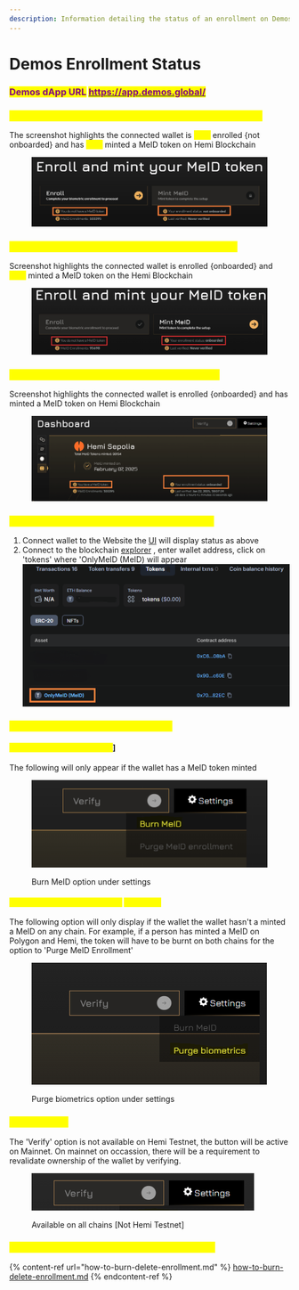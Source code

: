 ```yaml
---
description: Information detailing the status of an enrollment on Demos Website
---
```


# Demos Enrollment Status

### <mark style="color:purple;">Demos dApp URL</mark> [<mark style="color:purple;">https://app.demos.global/</mark>](https://app.demos.global/)

### <mark style="color:yellow;">STATUS | Not Enrolled \[Not Onboarded] | No MeID minted</mark>

The screenshot highlights the connected wallet is <mark style="color:yellow;">NOT</mark> enrolled {not onboarded} and has <mark style="color:yellow;">NOT</mark> minted a MeID token on Hemi Blockchain

<figure><img src="../../.gitbook/assets/image (6).png" alt=""><figcaption></figcaption></figure>

### <mark style="color:yellow;">STATUS | Enrolled \[Onboarded] | Not Minted a MeID</mark>

Screenshot highlights the connected wallet is enrolled {onboarded} and <mark style="color:yellow;">NOT</mark> minted a MeID token on the Hemi Blockchain

<figure><img src="../../.gitbook/assets/image (4).png" alt=""><figcaption></figcaption></figure>

### <mark style="color:yellow;">STATUS | Enrolled \[Onboarded] | Minted a MeID</mark>

Screenshot highlights the connected wallet is enrolled {onboarded} and has minted a MeID token on Hemi Blockchain

<figure><img src="../../.gitbook/assets/image (5).png" alt=""><figcaption></figcaption></figure>

### <mark style="color:yellow;">To check if the wallet has minted a MeID token</mark>

1. Connect wallet to the Website the [UI](https://app.demos.global/dashboard) will display status as above
2. Connect to the blockchain [explorer](https://testnet.explorer.hemi.xyz/) , enter wallet address, click on 'tokens' where 'OnlyMeID (MeID) will appear\
   ![](<../../.gitbook/assets/image (7).png>)



### <mark style="color:yellow;">Burn MeID / Delete Enrollment status</mark>

#### <mark style="color:yellow;">Burn MeID Option \[Settings</mark>]

The following will only appear if the wallet has a MeID token minted

<figure><img src="../../.gitbook/assets/image (8).png" alt=""><figcaption><p>Burn MeID option under settings</p></figcaption></figure>

#### <mark style="color:yellow;">Purge biometrics / Enrollment</mark> <mark style="color:yellow;">\[Settings]</mark>

The following option will only display if the wallet the wallet hasn't a minted a MeID on any chain. For example, if a person has minted a MeID on Polygon and Hemi, the token will have to be burnt on both chains for the option to 'Purge MeID Enrollment'

<figure><img src="../../.gitbook/assets/image (9).png" alt=""><figcaption><p>Purge biometrics option under settings</p></figcaption></figure>

### <mark style="color:yellow;">Verify Option</mark>&#x20;

The 'Verify' option is not available on Hemi Testnet, the button will be active on Mainnet. On mainnet on occassion, there will be a requirement to revalidate ownership of the wallet by verifying.

<figure><img src="../../.gitbook/assets/image (10).png" alt=""><figcaption><p>Available on all chains [Not Hemi Testnet]</p></figcaption></figure>

### <mark style="color:yellow;">To change wallets, follow the procedure below</mark>

{% content-ref url="how-to-burn-delete-enrollment.md" %}
[how-to-burn-delete-enrollment.md](how-to-burn-delete-enrollment.md)
{% endcontent-ref %}
